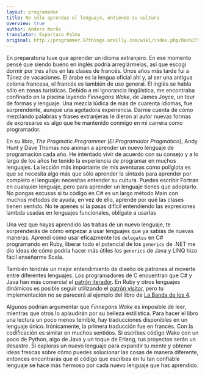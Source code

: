 ```yaml
---
layout: programador
title: No sólo aprendas el lenguaje, entiende su cultura
overview: true
author: Anders Norås
translator: Espartaco Palma
original: http://programmer.97things.oreilly.com/wiki/index.php/Don%27t_Just_Learn_the_Language%2C_Understand_its_Culture
---
```


En preparatoria tuve que aprender un idioma extranjero. En ese momento
pensé que siendo bueno en inglés podría arreglármelas, así que escogí
dormir por tres años en las clases de francés. Unos años más tarde fui a
Túnez de vacaciones. El árabe es la lengua oficial ahí y, al ser una
antigua colonia francesa, el francés es también de uso general. El
inglés se habla sólo en zonas turísticas. Debido a mi ignorancia
lingüística, me encontraba confinado en la piscina leyendo _Finnegans
Wake_, de James Joyce, un tour de formas y lenguaje. Una mezcla lúdica
de más de cuarenta idiomas, fue sorprendente, aunque una agotadora
experiencia. Darme cuenta de cómo mezclando palabras y frases
extranjeras le dieron al autor nuevas formas de expresarse es algo que
he mantenido conmigo en mi carrera como programador.

En su libro, _The Pragmatic Programmer_ (_El Programador Pragmático_),
Andy Hunt y Dave Thomas nos animan a aprender un nuevo lenguaje de
programación cada año. He intentado vivir de acuerdo con su consejo y a
lo largo de los años he tenido la experiencia de programar en muchos
lenguajes. La lección más importante de mis aventuras como políglota es
que se necesita algo más que sólo aprender la sintaxis para aprender por
completo el lenguaje: necesitas entender su cultura. Puedes escribir
Fortran en cualquier lenguaje, pero para aprender un lenguaje tienes que
adoptarlo. No pongas excusas si tu código en C# es un largo método Main
con muchos métodos de ayuda, en vez de ello, aprende por qué las clases
tienen sentido. No te apenes si la pasas difícil entendiendo las
expresiones lambda usadas en lenguajes funcionales, oblígate a usarlas

Una vez que hayas aprendido las trabas de un nuevo lenguaje, te
sorprenderás de cómo empezar a usar lenguajes que ya sabías de nuevas
maneras. Aprendí cómo usar eficazmente los `delegates` en C# programando
en Ruby, liberar todo el potencial de los `generics` de .NET me dio
ideas de cómo podría hacer más útiles los `generics` de Java y LINQ hizo
fácil enseñarme Scala.

También tendrás un mejor entendimiento de diseño de patrones al moverte
entre diferentes lenguajes. Los programadores de C encuentran que C# y
Java han más comercial el [patrón iterador][1]. En Ruby y otros
lenguajes dinámicos es posible seguir utilizando el [patrón visitor][2],
pero tu implementación no se parecerá al ejemplo del libro de [La Banda
de los 4][3].

Algunos podrían argumentar que _Finnegans Wake_ es imposible de leer,
mientras que otros lo aplaudirán por su belleza estilística. Para hacer
el libro una lectura un poco menos temible, hay traducciones disponibles
en un lenguaje único. Irónicamente, la primera traducción fue en
francés. Con la codificación es similar en muchos sentidos. Si escribes
código Wake con un poco de Python, algo de Java y un toque de Erlang,
tus proyectos serán un desastre. Si exploras un nuevo lenguaje para
expandir tu mente y obtener ideas frescas sobre cómo puedes solucionar
las cosas de manera diferente, entonces encontrarás que el código que
escribes en tu tan confiable lenguaje se hace más hermoso por cada nuevo
lenguaje que has aprendido.


[1]: https://es.wikipedia.org/wiki/Iterador_%28patr%C3%B3n_de_dise%C3%B1o%29
[2]: https://es.wikipedia.org/wiki/Visitor_%28patr%C3%B3n_de_dise%C3%B1o%29
[3]: http://www.amazon.com/Design-patterns-elements-reusable-object-oriented/dp/0201633612